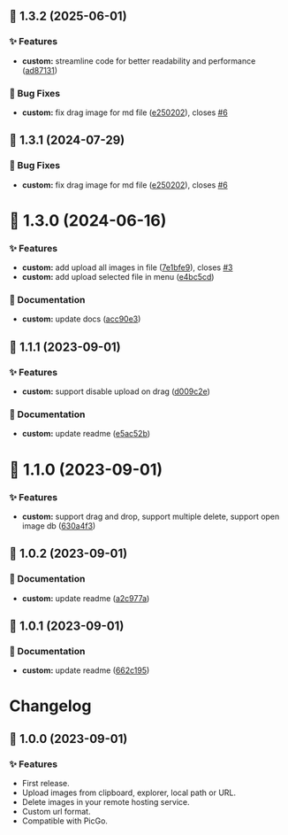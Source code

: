 ## :tada: 1.3.2 (2025-06-01)


### :sparkles: Features

* **custom:** streamline code for better readability and performance ([ad87131](https://github.com/Kuingsmile/vs-piclist/commit/ad87131))


### :bug: Bug Fixes

* **custom:** fix drag image for md file ([e250202](https://github.com/Kuingsmile/vs-piclist/commit/e250202)), closes [#6](https://github.com/Kuingsmile/vs-piclist/issues/6)



## :tada: 1.3.1 (2024-07-29)


### :bug: Bug Fixes

* **custom:** fix drag image for md file ([e250202](https://github.com/Kuingsmile/vs-piclist/commit/e250202)), closes [#6](https://github.com/Kuingsmile/vs-piclist/issues/6)



# :tada: 1.3.0 (2024-06-16)


### :sparkles: Features

* **custom:** add upload all images in file ([7e1bfe9](https://github.com/Kuingsmile/vs-piclist/commit/7e1bfe9)), closes [#3](https://github.com/Kuingsmile/vs-piclist/issues/3)
* **custom:** add upload selected file in menu ([e4bc5cd](https://github.com/Kuingsmile/vs-piclist/commit/e4bc5cd))


### :pencil: Documentation

* **custom:** update docs ([acc90e3](https://github.com/Kuingsmile/vs-piclist/commit/acc90e3))



## :tada: 1.1.1 (2023-09-01)


### :sparkles: Features

* **custom:** support disable upload on drag ([d009c2e](https://github.com/Kuingsmile/vs-piclist/commit/d009c2e))


### :pencil: Documentation

* **custom:** update readme ([e5ac52b](https://github.com/Kuingsmile/vs-piclist/commit/e5ac52b))



# :tada: 1.1.0 (2023-09-01)


### :sparkles: Features

* **custom:** support drag and drop, support multiple delete, support open image db ([630a4f3](https://github.com/Kuingsmile/vs-piclist/commit/630a4f3))



## :tada: 1.0.2 (2023-09-01)


### :pencil: Documentation

* **custom:** update readme ([a2c977a](https://github.com/Kuingsmile/vs-piclist/commit/a2c977a))



## :tada: 1.0.1 (2023-09-01)


### :pencil: Documentation

* **custom:** update readme ([662c195](https://github.com/Kuingsmile/vs-piclist/commit/662c195))



# Changelog

## :tada: 1.0.0 (2023-09-01)

### :sparkles: Features

* First release.
* Upload images from clipboard, explorer, local path or URL.
* Delete images in your remote hosting service.
* Custom url format.
* Compatible with PicGo.
